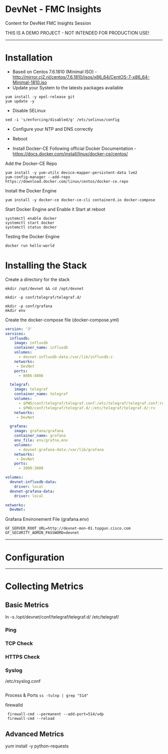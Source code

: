 # DevNet - FMC Insights
Content for DevNet FMC Insights Session

THIS IS A DEMO PROJECT - NOT INTENDED FOR PRODUCTION USE! 

***

# Installation
* Based on Centos 7.6.1810 (Minimal ISO) - http://mirror.cj2.nl/centos/7.6.1810/isos/x86_64/CentOS-7-x86_64-Minimal-1810.iso
* Update your System to the latests packages available
```
yum install -y epel-release git
yum update -y
```

* Disable SELinux
```
sed -i 's/enforcing/disabled/g' /etc/selinux/config
```
* Configure your NTP and DNS correctly
* Reboot 

* Install Docker-CE
Following official Docker Documentation - https://docs.docker.com/install/linux/docker-ce/centos/

Add the Docker-CE Repo
```
yum install -y yum-utils device-mapper-persistent-data lvm2
yum-config-manager --add-repo https://download.docker.com/linux/centos/docker-ce.repo
```

Install the Docker Engine
```
yum install -y docker-ce docker-ce-cli containerd.io docker-compose
```

Start Docker Engine and Enable it Start at reboot
```
systemctl enable docker
systemctl start docker
systemctl status docker
```

Testing the Docker Engine
```
docker run hello-world
```


# Installing the Stack

Create a directory for the stack
```
mkdir /opt/devnet && cd /opt/devnet
```

```
mkdir -p conf/telegraf/telegraf.d/
```


```
mkdir -p conf/grafana
mkdir env
```



Create the docker-compose file (docker-compose.yml)

```yaml
version: '3'
services:
  influxdb: 
    image: influxdb
    container_name: influxdb
    volumes:
      - devnet-influxdb-data:/var/lib/influxdb:z
    networks:
     - DevNet
    ports:
      - 8086:8086

  telegraf: 
    image: telegraf
    container_name: telegraf
    volumes:
      - $PWD/conf/telegraf/telegraf.conf:/etc/telegraf/telegraf.conf:ro
      - $PWD/conf/telegraf/telegraf.d/:/etc/telegraf/telegraf.d/:ro
    networks:
     - DevNet

  grafana: 
    image: grafana/grafana
    container_name: grafana
    env_file: env/grafna.env
    volumes:
      - devnet-grafana-data:/var/lib/grafana
    networks:
     - DevNet
    ports:
      - 3000:3000

volumes:
  devnet-influxdb-data:
    driver: local
  devnet-grafana-data:
    driver: local

networks:
  DevNet:
```


Grafana Environement File (grafana.env)
```
GF_SERVER_ROOT_URL=http://devnet-mon-01.topgun.cisco.com
GF_SECURITY_ADMIN_PASSWORD=devnet
```



***
# Configuration
***
# Collecting Metrics
## Basic Metrics
ln -s /opt/devnet/conf/telegraf/telegraf.d/ /etc/telegraf/
### Ping
### TCP Check
### HTTPS Check
### Syslog
/etc/rsyslog.conf
```
```
Process & Ports
```ss -tulnp | grep "514"```

firewalld
```
 firewall-cmd --permanent --add-port=514/udp
 firewall-cmd --reload
```

## Advanced Metrics
yum install -y python-requests
